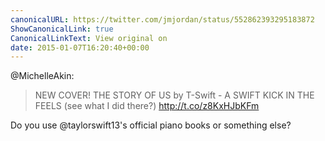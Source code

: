 ```yaml
---
canonicalURL: https://twitter.com/jmjordan/status/552862393295183872
ShowCanonicalLink: true
CanonicalLinkText: View original on
date: 2015-01-07T16:20:40+00:00
---
```

@MichelleAkin:

> NEW COVER! THE STORY OF US by T-Swift - A SWIFT KICK IN THE FEELS (see what I did there?) http://t.co/z8KxHJbKFm

Do you use @taylorswift13's official piano books or something else?